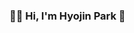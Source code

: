 ### 🙌🏼 Hi, I'm Hyojin Park 👋

<!--
**hyo-max/hyo-max** is a ✨ _special_ ✨ repository because its `README.md` (this file) appears on your GitHub profile.

Here are some ideas to get you started:

- 🔭 I’m currently working on ...
- 🌱 I’m currently learning ...
- 👯 I’m looking to collaborate on ...
- 🤔 I’m looking for help with ...
- 💬 Ask me about ...
- 📫 How to reach me: ...
- 😄 Pronouns: ...
- ⚡ Fun fact: ...
-->

<!--
프로필 꾸미는 방법https://80000coding.oopy.io/865f4b2a-5198-49e8-a173-0f893a4fed45
-->
